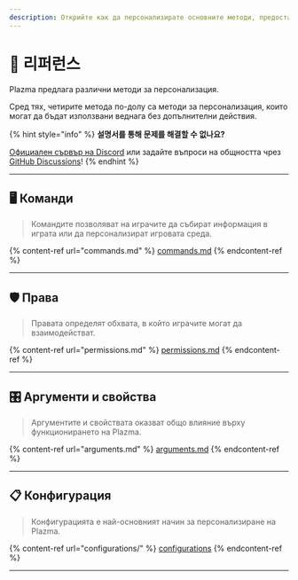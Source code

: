 ```yaml
---
description: Открийте как да персонализирате основните методи, предоставени от Plazma.
---
```


# 📜 리퍼런스

Plazma предлага различни методи за персонализация.

Сред тях, четирите метода по-долу са методи за персонализация, които могат да бъдат използвани веднага без допълнителни действия.

{% hint style="info" %}
**설명서를 통해 문제를 해결할 수 없나요?**

[Официален сървър на Discord](https://discord.gg/MmfC52K8A8) или задайте въпроси на общността чрез [GitHub Discussions](https://github.com/PlazmaMC/PlazmaBukkit/discussions)!
{% endhint %}

***

## 🖥️ Команди <a href="#id-1" id="id-1"></a>

> Командите позволяват на играчите да събират информация в играта или да персонализират игровата среда.

{% content-ref url="commands.md" %}
[commands.md](commands.md)
{% endcontent-ref %}

***

## 🛡️ Права <a href="#id-2" id="id-2"></a>

> Правата определят обхвата, в който играчите могат да взаимодействат.

{% content-ref url="permissions.md" %}
[permissions.md](permissions.md)
{% endcontent-ref %}

***

## 🎛️ Аргументи и свойства <a href="#id-3" id="id-3"></a>

> Аргументите и свойствата оказват общо влияние върху функционирането на Plazma.

{% content-ref url="arguments.md" %}
[arguments.md](arguments.md)
{% endcontent-ref %}

***

## 📋 Конфигурация <a href="#id-4" id="id-4"></a>

> Конфигурацията е най-основният начин за персонализиране на Plazma.

{% content-ref url="configurations/" %}
[configurations](configurations/)
{% endcontent-ref %}

***
